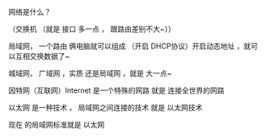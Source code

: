 

网络是什么？


（交换机 （就是 接口 多一点 ， 跟路由差别不大~））

局域网， 一个路由 俩电脑就可以组成 （开启 DHCP协议）开启动态地址 ，就可以互相交换数据了~

城域网， 广域网 ，实质 还是局域网 ，就是 大一点~

因特网（互联网）Internet 是一个特殊的网路 就是 连接全世界的网路

以太网 是一种技术 ， 局域网之间连接的技术 就是 以太网技术

现在 的局域网标准就是 以太网



